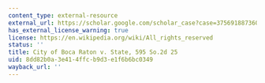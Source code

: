 ```yaml
---
content_type: external-resource
external_url: https://scholar.google.com/scholar_case?case=3756918873607349095&q=City+of+Boca+Raton+v.+State,+595+So.2d+25+
has_external_license_warning: true
license: https://en.wikipedia.org/wiki/All_rights_reserved
status: ''
title: City of Boca Raton v. State, 595 So.2d 25
uid: 8dd82b0a-3e41-4ffc-b9d3-e1f6b6bc0349
wayback_url: ''
---
```

